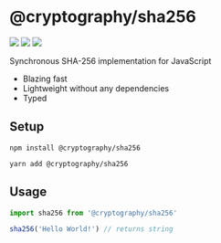 # @cryptography/sha256
![](https://img.shields.io/bundlephobia/minzip/@cryptography/sha256) ![](https://img.shields.io/codecov/c/github/js-cryptography/sha256?token=617017dc35344eb6b4637420457746c8) ![](https://img.shields.io/travis/js-cryptography/sha256)

Synchronous SHA-256 implementation for JavaScript

* Blazing fast
* Lightweight without any dependencies
* Typed

## Setup
```
npm install @cryptography/sha256
```
```
yarn add @cryptography/sha256
```

## Usage
```js
import sha256 from '@cryptography/sha256'

sha256('Hello World!') // returns string
```